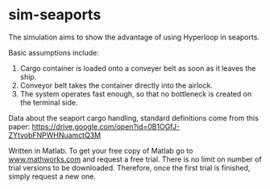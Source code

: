 # sim-seaports

The simulation aims to show the advantage of using Hyperloop in seaports.

Basic assumptions include:
1. Cargo container is loaded onto a conveyer belt as soon as it leaves the ship.
2. Conveyor belt takes the container directly into the airlock.
3. The system operates fast enough, so that no bottleneck is created on the terminal side. 

Data about the seaport cargo handling, standard definitions come from this paper: https://drive.google.com/open?id=0B1OGfJ-ZYtvobFNPWHNuamctQ3M

Written in Matlab. To get your free copy of Matlab go to www.mathworks.com and request a free trial. There is no limit on number of trial versions to be downloaded. Therefore, once the first trial is finished, simply request a new one. 
